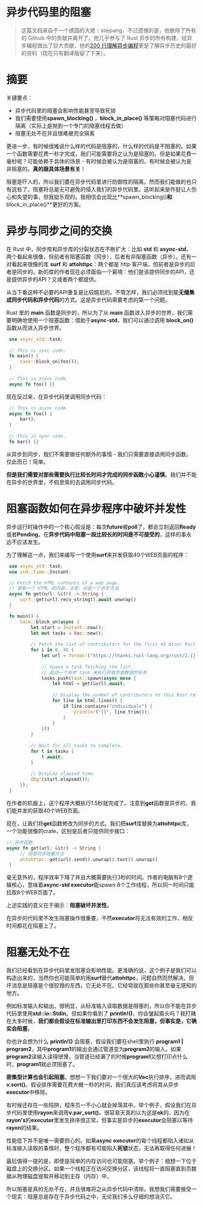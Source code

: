 # 异步代码里的阻塞

> 这篇文档来自于一个德国的大佬：stejpang，不过遗憾的是，他删除了所有的 Github 中的贡献并离开了。他几乎参与了 Rust 异步的所有构建，给异步编程做出了巨大贡献，他的[200 行理解异步编程](https://stevenbai.top/rust/futures_explained_in_200_lines_of_rust/)更是了解异步历史的最好的资料（现在只有翻译版留了下来）。

# 摘要

关键要点：

- 异步代码里的阻塞会影响性能甚至导致死锁
- 我们需要使用**spawn_blocking()** ，**block_in_place()** 等策略对阻塞代码进行隔离（实际上是抛到一个专门的阻塞线程去做）
- 阻塞无处不在并且很难被完全隔离

更进一步，有时候很难说什么样的代码是阻塞的，什么样的代码是不阻塞的。如果一个函数需要花费一秒才完成，我们可能需要将之认为是阻塞的。但是如果花费一毫秒呢？可能依赖于具体的场景 - 有时候会被认为是阻塞的，有时候会被认为是非阻塞的。**真的跟具体场景有关**！

阻塞是吓人的，所以我们要在异步代码里进行防御性的隔离。然而我们能做的也只有这些了，阻塞将总是无可避免的侵入我们的异步代码里。这听起来是件挺让人伤心和失望的事，但我挺乐观的。我相信会出现比**spawn_blocking()**和**block_in_place()**更好的方案。



# 异步与同步之间的交换

在 Rust 中，同步库和异步库的分裂状态在不断扩大：比如 **std** 和 **async-std**，两个看起来很像，但前者有阻塞函数（同步），后者有非阻塞函数（异步）。还有一对看起来很像的库 **surf** 和 **attohttpc**：两个都是 http 客户端，但前者是异步的后者是同步的。新的库的作者现在必须面临一个窘境：他们是该提供同步的API，还是提供异步的API？又或者两个都提供。

从当下看这种不必要的API重复是比较尴尬的。不管怎样，我们必须找到能**无缝集成同步代码和异步代码**的方式。这是异步代码需要考虑的第一个问题。

Rust 里的 **main** 函数是同步的，所以为了从 **main** 函数进入异步的世界，我们需要明确地使用一个阻塞函数：借助于**async-std**，我们可以通过调用 **block_on()** 函数从而进入异步世界。

```rust
 use async_std::task;
 
 // This is sync code.
 fn main() {
     task::block_on(foo());
 }
 
 // This is async code.
 async fn foo() {}
```

现在反过来，在异步代码里调用同步代码：

```rust
 // This is async code.
 async fn foo() {
     bar();
 }
 
 // This is sync code.
 fn bar() {}
```

从异步到同步，我们不需要做任何额外的事情 - 我们只需要直接调用同步函数，仅此而已！简单。

**但是我们需要对那些需要执行比较长时间才完成的同步函数小心谨慎**。我们并不能在异步的世界里，不假思索的去调用同步代码。

# 阻塞函数如何在异步程序中破坏并发性

异步运行时操作中的一个核心假设是：每次**future**被**poll**了，都会立刻返回**Ready**或者**Pending**。在**异步代码中阻塞一段比较长的时间是不可接受的**，这样的事永远不应该发生。

为了理解这一点，我们来编写一个使用**surf**来并发获取40个WEB页面的程序：

```rust
 use async_std::task;
 use std::time::Instant;

 // Fetch the HTML contents of a web page.
 // 获取一个 HTML 的内容，注意，这是一个异步方法
 async fn get(url: &str) -> String {
     surf::get(url).recv_string().await.unwrap()
 }

 fn main() {
     task::block_on(async {
         let start = Instant::now();
         let mut tasks = Vec::new();
 
         // Fetch the list of contributors for the first 40 minor Rust releases.
         for i in 0..40 {
             let url = format!("https://thanks.rust-lang.org/rust/1.{}.0/", i);
 
             // Spawn a task fetching the list.
           	 // 启动一个异步 task 来执行获取页面数据的任务
             tasks.push(task::spawn(async move {
                 let html = get(&url).await;
 
                 // Display the number of contributors to this Rust release.
                 for line in html.lines() {
                     if line.contains("individuals") {
                         println!("{}", line.trim());
                     }
                 }
             }))
         }
 
         // Wait for all tasks to complete.
         for t in tasks {
             t.await;
         }
 
         // Display elapsed time.
         dbg!(start.elapsed());
     });
 }
```

在作者的机器上，这个程序大概执行1.5秒就完成了。注意到**get**函数是异步的，我们能并发的获取40个WEB页面。

现在，让我们将**get**函数修改为同步的方式。我们把**surf**库替换为**attohttpc**库，一个功能很像的crate，区别是后者只提供同步接口：

```rust
// 异步函数 
async fn get(url: &str) -> String {
  	 // 但是同步阻塞方法
     attohttpc::get(url).send().unwrap().text().unwrap()
 }
```

毫无意外的，程序效率下降了并且大概需要执行3秒的时间。作者的电脑有8个逻辑核心，意味着**async-std executor**能spawn 8个工作线程，所以同一时间只能拉取8个WEB页面了。

上述实践的意义在于揭示：**阻塞破坏并发性**。

在异步的代码里不发生阻塞操作很重要，不然**executor**将无法有效的工作，相反时间都花在阻塞上了。

# 阻塞无处不在

我们已经看到在异步代码里发阻塞会影响性能。更准确的说，这个例子是我们可以构造出来的，当然你也可能简单的用**surf**替代**attohttpc**，问题自然而然解决。但坏消息是阻塞是个很狡猾的东西，它无处不在。它经常就在那些你甚至毫无感知的地方。

例如标准输入和输出。很明显，从标准输入读取数据是阻塞的，所以你不能在异步代码里使用**std::io::Stdin**。但如果你看到了 **println!()**，你会皱起眉头吗？我打赌在大多时候，**我们都会假设在标准输出里打印东西不会发生阻塞，但事实是，它确实会阻塞**。

你也许会想为什么 **println!()** 会阻塞，假设我们要在shell里执行 **program1 | program2**，其中**program1**的输出会通过管道变为**program2**的输入。如果**program2**读输入读得很慢，当管道已经满了的时候**program1**又想打印点什么时，**program1**就必须阻塞了。

**密集型计算也会引起阻塞**。想想一下我们要对一个很大的**Vec**执行排序，进而调用**v.sort()**。假设排序需要花费大概一秒的时间，我们真应该考虑将其从异步**executor**中移除。

有时候还存在一些陷阱，程序员一不小心就会掉落其中。举个例子，假设我们在异步代码里使用**rayon**来调用**v.par_sort()**。很容易天真的以为这是**ok**的，因为在**rayon's**的**executor**里发生排序很正常，但事实是异步的**executor**会阻塞以等待**rayon**的结果。

性能低下并不是唯一需要担心的。如果**async executor**的每个线程都陷入诸如从标准输入读取的事情时，整个程序都有可能陷入**死锁**状态，无法再取得任何进展！

最后值得一提的是，即使是简单的内存访问也可能阻塞。举个例子：细想一下位于磁盘上的交换分区。如果一个线程正在访问交换分区，该线程将一直阻塞直到页数据从物理磁盘提取并移动到主存（内存）中。

所以阻塞是真的无处不在，并且很难将之从异步代码中清除。我想我们需要接受一个现实：阻塞总是存在于异步代码之中，无论我们多么仔细的想消灭它。